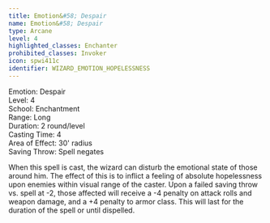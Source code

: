 ```yaml
---
title: Emotion&#58; Despair
name: Emotion&#58; Despair
type: Arcane
level: 4
highlighted_classes: Enchanter
prohibited_classes: Invoker
icon: spwi411c
identifier: WIZARD_EMOTION_HOPELESSNESS
---
```

Emotion: Despair  
Level: 4  
School: Enchantment  
Range: Long  
Duration: 2 round/level  
Casting Time: 4  
Area of Effect: 30' radius  
Saving Throw: Spell negates  
  
When this spell is cast, the wizard can disturb the emotional state of those around him. The effect of this is to inflict a feeling of absolute hopelessness upon enemies within visual range of the caster. Upon a failed saving throw vs. spell at -2, those affected will receive a -4 penalty on attack rolls and weapon damage, and a +4 penalty to armor class. This will last for the duration of the spell or until dispelled.  
